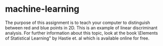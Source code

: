 # machine-learning
The purpose of this assignment is to teach your computer to distinguish between red and blue points in 2D. This is an example of linear discriminant analysis. For further information about this topic, look at the book \Elements of Statistical Learning" by Hastie et. al which is available online for free.

